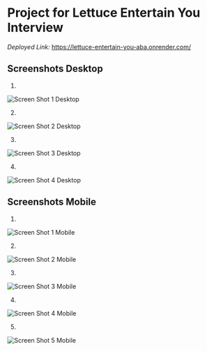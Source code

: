 # Project for Lettuce Entertain You Interview

*Deployed Link:* https://lettuce-entertain-you-aba.onrender.com/

## Screenshots Desktop

1.
![Screen Shot 1 Desktop](<./public/images/Screen Shot 2023-10-05 at 3.43.13 PM.png>)

2.
![Screen Shot 2 Desktop](<./public/images/Screen Shot 2023-10-05 at 3.43.29 PM.png>)

3. 
![Screen Shot 3 Desktop](<./public/images/Screen Shot 2023-10-05 at 3.43.42 PM.png>)

4. 
![Screen Shot 4 Desktop](<./public/images/Screen Shot 2023-10-05 at 3.43.53 PM.png>)

## Screenshots Mobile

1.
![Screen Shot 1 Mobile](./public/images/IMG_3850.jpg)

2.
![Screen Shot 2 Mobile](./public/images/IMG_3851.jpg)

3. 
![Screen Shot 3 Mobile](./public/images/IMG_3852.jpg)

4.
![Screen Shot 4 Mobile](./public/images/IMG_3853.jpg)

5. 
![Screen Shot 5 Mobile](./public/images/IMG_3854.jpg)


